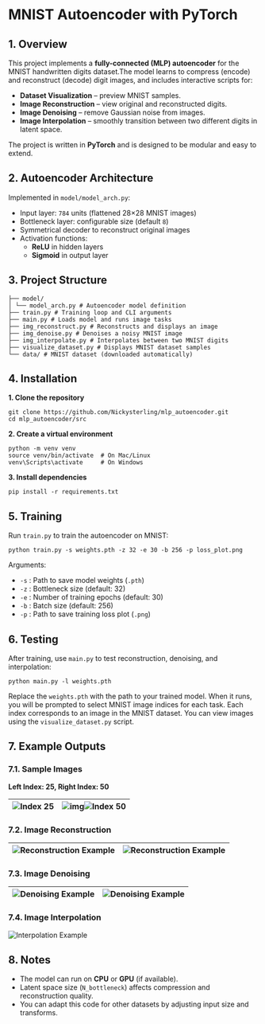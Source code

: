 # MNIST Autoencoder with PyTorch

## 1. Overview

This project implements a **fully-connected (MLP) autoencoder** for the MNIST handwritten digits dataset.The model learns to compress (encode) and reconstruct (decode) digit images, and includes interactive scripts for:

- **Dataset Visualization** – preview MNIST samples.
- **Image Reconstruction** – view original and reconstructed digits.
- **Image Denoising** – remove Gaussian noise from images.
- **Image Interpolation** – smoothly transition between two different digits in latent space.

The project is written in **PyTorch** and is designed to be modular and easy to extend.

## 2. Autoencoder Architecture

Implemented in `model/model_arch.py`:

- Input layer: `784` units (flattened 28×28 MNIST images)
- Bottleneck layer: configurable size (default `8`)
- Symmetrical decoder to reconstruct original images
- Activation functions:
  - **ReLU** in hidden layers
  - **Sigmoid** in output layer

## 3. Project Structure

```
├── model/
│ └── model_arch.py # Autoencoder model definition
├── train.py # Training loop and CLI arguments
├── main.py # Loads model and runs image tasks
├── img_reconstruct.py # Reconstructs and displays an image
├── img_denoise.py # Denoises a noisy MNIST image
├── img_interpolate.py # Interpolates between two MNIST digits
├── visualize_dataset.py # Displays MNIST dataset samples
└── data/ # MNIST dataset (downloaded automatically)
```

## 4. Installation

**1. Clone the repository**

```
git clone https://github.com/Nickysterling/mlp_autoencoder.git
cd mlp_autoencoder/src
```

**2. Create a virtual environment**

```
python -m venv venv
source venv/bin/activate  # On Mac/Linux
venv\Scripts\activate     # On Windows
```

**3. Install dependencies**

```
pip install -r requirements.txt
```

## 5. Training

Run `train.py` to train the autoencoder on MNIST:

```
python train.py -s weights.pth -z 32 -e 30 -b 256 -p loss_plot.png
```

Arguments:

* `-s` : Path to save model weights (`.pth`)
* `-z` : Bottleneck size (default: 32)
* `-e` : Number of training epochs (default: 30)
* `-b` : Batch size (default: 256)
* `-p` : Path to save training loss plot (`.png`)

## 6. Testing

After training, use `main.py` to test reconstruction, denoising, and interpolation:

```
python main.py -l weights.pth
```

Replace the `weights.pth` with the path to your trained model. When it runs, you will be prompted to select MNIST image indices for each task. Each index corresponds to an image in the MNIST dataset. You can view images using the `visualize_dataset.py` script.

## 7. Example Outputs

### 7.1. Sample Images

**Left Index: 25, Right Index: 50**

|  ![Index 25](https://github.com/Nickysterling/mlp_autoencoder/blob/main/documentation/img/idx_25.png?raw=true "Index 25") | ![img](https://github.com/Nickysterling/mlp_autoencoder/blob/main/documentation/img/idx_50.png "Index 50")![Index 50](https://github.com/Nickysterling/mlp_autoencoder/blob/main/documentation/img/idx_50.png?raw=true "Index 50") |
| -------------------------------------------------------------------------------------------------------------------- | ------------------------------------------------------------------------------------------------------------------------------------------------------------------------------------------------------------------------ |

### 7.2. Image Reconstruction

| ![Reconstruction Example](https://github.com/Nickysterling/mlp_autoencoder/blob/main/documentation/img/idx_25_reconstructed.png?raw=true "Index 25 Reconstruction") | ![Reconstruction Example](https://github.com/Nickysterling/mlp_autoencoder/blob/main/documentation/img/idx_50_reconstructed.png?raw=true "Index 50 Reconstruction") |
| -------------------------------------------------------------------------------------------------------------------------------------------------------------- | -------------------------------------------------------------------------------------------------------------------------------------------------------------- |

### 7.3. Image Denoising

| ![Denoising Example](https://github.com/Nickysterling/mlp_autoencoder/blob/main/documentation/img/idx_25_denoise.png?raw=true "Index 25 Denoising") | ![Denoising Example](https://github.com/Nickysterling/mlp_autoencoder/blob/main/documentation/img/idx_50_denoise.png?raw=true "Index 50 Denoising") |
| ---------------------------------------------------------------------------------------------------------------------------------------------- | ---------------------------------------------------------------------------------------------------------------------------------------------- |

### 7.4. Image Interpolation

![Interpolation Example](https://github.com/Nickysterling/mlp_autoencoder/blob/main/documentation/img/interpolate.png?raw=true "Interpolation")

## 8. Notes

* The model can run on **CPU** or **GPU** (if available).
* Latent space size (`N_bottleneck`) affects compression and reconstruction quality.
* You can adapt this code for other datasets by adjusting input size and transforms.
